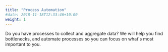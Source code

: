 ```yaml
---
title: "Process Automation"
#date: 2018-11-18T12:33:46+10:00
weight: 1
---
```


Do you have processes to collect and aggregate data? We will help you find bottlenecks, and automate processes so you can focus on what's most important to you. 